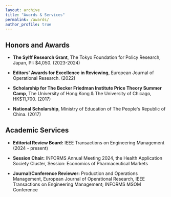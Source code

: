 ```yaml
---
layout: archive
title: "Awards & Services"
permalink: /awards/
author_profile: true
---
```


## Honors and Awards
- **The Sylff Research Grant**, The Tokyo Foundation for Policy Research, Japan, PI: $4,050. (2023-2024) 

* **Editors' Awards for Excellence in Reviewing**, European Journal of Operational Research. (2022)

* **Scholarship for The Becker Friedman Institute Price Theory Summer Camp**, The University of Hong Kong & The University of Chicago, HK$11,700. (2017)

* **National Scholarship**, Ministry of Education of The People's Republic of China. (2017)


## Academic Services
* **Editorial Review Board:**
IEEE Transactions on Engineering Management (2024 - present)

* **Session Chair:**
INFORMS Annual Meeting 2024, the Health Application Society Cluster, Session: Economics of Pharmaceutical Markets

* **Journal/Conference Reviewer:**
Production and Operations Management, European Journal of Operational Research, IEEE Transactions on Engineering Management; INFORMS MSOM Conference



<nbsp>
